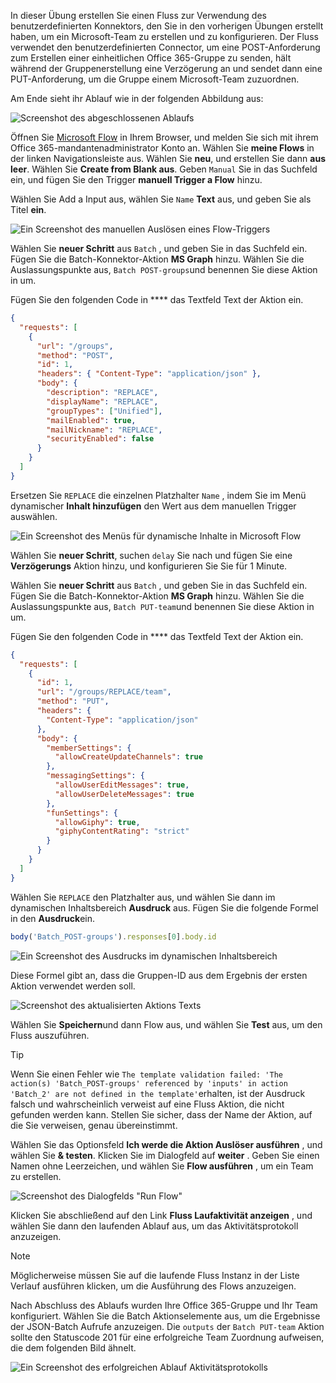 <!-- markdownlint-disable MD002 MD041 -->

In dieser Übung erstellen Sie einen Fluss zur Verwendung des benutzerdefinierten Konnektors, den Sie in den vorherigen Übungen erstellt haben, um ein Microsoft-Team zu erstellen und zu konfigurieren. Der Fluss verwendet den benutzerdefinierten Connector, um eine POST-Anforderung zum Erstellen einer einheitlichen Office 365-Gruppe zu senden, hält während der Gruppenerstellung eine Verzögerung an und sendet dann eine PUT-Anforderung, um die Gruppe einem Microsoft-Team zuzuordnen.

Am Ende sieht ihr Ablauf wie in der folgenden Abbildung aus:

![Screenshot des abgeschlossenen Ablaufs](./images/flow-team1.png)

Öffnen Sie [Microsoft Flow](https://flow.microsoft.com) in Ihrem Browser, und melden Sie sich mit ihrem Office 365-mandantenadministrator Konto an. Wählen Sie **meine Flows** in der linken Navigationsleiste aus. Wählen Sie **neu**, und erstellen Sie dann **aus leer**. Wählen Sie **Create from Blank aus**. Geben `Manual` Sie in das Suchfeld ein, und fügen Sie den Trigger **manuell Trigger a Flow** hinzu.

Wählen Sie Add a Input aus, wählen Sie `Name` **Text** aus, und geben Sie als Titel **ein**.

![Ein Screenshot des manuellen Auslösen eines Flow-Triggers](./images/flow-team6.png)

Wählen Sie **neuer Schritt** aus `Batch` , und geben Sie in das Suchfeld ein. Fügen Sie die Batch-Konnektor-Aktion **MS Graph** hinzu. Wählen Sie die Auslassungspunkte aus, `Batch POST-groups`und benennen Sie diese Aktion in um.

Fügen Sie den folgenden Code in **** das Textfeld Text der Aktion ein.

```json
{
  "requests": [
    {
      "url": "/groups",
      "method": "POST",
      "id": 1,
      "headers": { "Content-Type": "application/json" },
      "body": {
        "description": "REPLACE",
        "displayName": "REPLACE",
        "groupTypes": ["Unified"],
        "mailEnabled": true,
        "mailNickname": "REPLACE",
        "securityEnabled": false
      }
    }
  ]
}
```

Ersetzen Sie `REPLACE` die einzelnen Platzhalter `Name` , indem Sie im Menü dynamischer **Inhalt hinzufügen** den Wert aus dem manuellen Trigger auswählen.

![Ein Screenshot des Menüs für dynamische Inhalte in Microsoft Flow](./images/flow-team2.png)

Wählen Sie **neuer Schritt**, suchen `delay` Sie nach und fügen Sie eine **Verzögerungs** Aktion hinzu, und konfigurieren Sie Sie für 1 Minute.

Wählen Sie **neuer Schritt** aus `Batch` , und geben Sie in das Suchfeld ein. Fügen Sie die Batch-Konnektor-Aktion **MS Graph** hinzu. Wählen Sie die Auslassungspunkte aus, `Batch PUT-team`und benennen Sie diese Aktion in um.

Fügen Sie den folgenden Code in **** das Textfeld Text der Aktion ein.

```json
{
  "requests": [
    {
      "id": 1,
      "url": "/groups/REPLACE/team",
      "method": "PUT",
      "headers": {
        "Content-Type": "application/json"
      },
      "body": {
        "memberSettings": {
          "allowCreateUpdateChannels": true
        },
        "messagingSettings": {
          "allowUserEditMessages": true,
          "allowUserDeleteMessages": true
        },
        "funSettings": {
          "allowGiphy": true,
          "giphyContentRating": "strict"
        }
      }
    }
  ]
}
```

Wählen Sie `REPLACE` den Platzhalter aus, und wählen Sie dann im dynamischen Inhaltsbereich **Ausdruck** aus. Fügen Sie die folgende Formel in den **Ausdruck**ein.

```js
body('Batch_POST-groups').responses[0].body.id
```

![Ein Screenshot des Ausdrucks im dynamischen Inhaltsbereich](./images/flow-formula.png)

Diese Formel gibt an, dass die Gruppen-ID aus dem Ergebnis der ersten Aktion verwendet werden soll.

![Screenshot des aktualisierten Aktions Texts](./images/flow-team3.png)

Wählen Sie **Speichern**und dann Flow aus, und wählen Sie **Test** aus, um den Fluss auszuführen.

> [!TIP]
> Wenn Sie einen Fehler wie `The template validation failed: 'The action(s) 'Batch_POST-groups' referenced by 'inputs' in action 'Batch_2' are not defined in the template'`erhalten, ist der Ausdruck falsch und wahrscheinlich verweist auf eine Fluss Aktion, die nicht gefunden werden kann. Stellen Sie sicher, dass der Name der Aktion, auf die Sie verweisen, genau übereinstimmt.

Wählen Sie das Optionsfeld **Ich werde die Aktion Auslöser ausführen** , und wählen Sie **& testen**. Klicken Sie im Dialogfeld auf **weiter** . Geben Sie einen Namen ohne Leerzeichen, und wählen Sie **Flow ausführen** , um ein Team zu erstellen.

![Screenshot des Dialogfelds "Run Flow"](./images/flow-team4.png)

Klicken Sie abschließend auf den Link **Fluss Laufaktivität anzeigen** , und wählen Sie dann den laufenden Ablauf aus, um das Aktivitätsprotokoll anzuzeigen.

> [!NOTE]
> Möglicherweise müssen Sie auf die laufende Fluss Instanz in der Liste Verlauf ausführen klicken, um die Ausführung des Flows anzuzeigen.

Nach Abschluss des Ablaufs wurden Ihre Office 365-Gruppe und Ihr Team konfiguriert. Wählen Sie die Batch Aktionselemente aus, um die Ergebnisse der JSON-Batch Aufrufe anzuzeigen. Die `outputs` der `Batch PUT-team` Aktion sollte den Statuscode 201 für eine erfolgreiche Team Zuordnung aufweisen, die dem folgenden Bild ähnelt.

![Ein Screenshot des erfolgreichen Ablauf Aktivitätsprotokolls](./images/flow-team5.png)